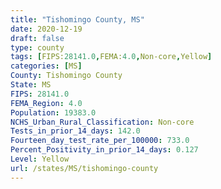 ```yaml
---
title: "Tishomingo County, MS"
date: 2020-12-19
draft: false
type: county
tags: [FIPS:28141.0,FEMA:4.0,Non-core,Yellow]
categories: [MS]
County: Tishomingo County
State: MS
FIPS: 28141.0
FEMA_Region: 4.0
Population: 19383.0
NCHS_Urban_Rural_Classification: Non-core
Tests_in_prior_14_days: 142.0
Fourteen_day_test_rate_per_100000: 733.0
Percent_Positivity_in_prior_14_days: 0.127
Level: Yellow
url: /states/MS/tishomingo-county
---
```




